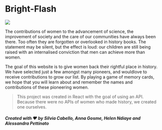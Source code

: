 # Bright-Flash

![](https://res.cloudinary.com/octavian2111/image/upload/v1618995317/collage-menu-2_doi7vt.jpg)


The contributions of women to the advancement of science, the improvement of society and the care of our communities have always been there. Too often they are forgotten or overlooked in history books. The statement may be silent, but the effect is loud: our children are still being raised with an internalised conviction that men can achieve more than women.

The goal of this website is to give women back their rightful place in history. We have selected just a few amongst many pioneers, and wouldlove to receive contributions to grow our list. By playing a game of memory cards, we hope that you will learn about and remember the names and contributions of these pioneering women.


> This project was created in React with the goal of using an API. Because there were no APIs of women who made history, we created one ourselves.


##### Created with ❤️ by Silvia Cabello, Anna Gosme, Helen Ndiaye and Alessandra Pettinato
